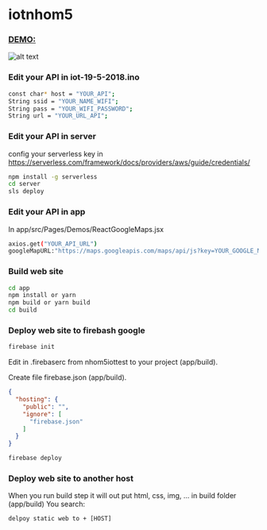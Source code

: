 # iotnhom5

### [DEMO:](https://nhom5iottest.firebaseapp.com)

![alt text](https://image.ibb.co/hjNH5o/screencapture_nhom5iottest_firebaseapp_1526706723223.png "Demo")


### Edit your API in iot-19-5-2018.ino

```bash
const char* host = "YOUR_API";
String ssid = "YOUR_NAME_WIFI";
String pass = "YOUR_WIFI_PASSWORD";
String url = "YOUR_URL_API";
```
### Edit your API in server

config your serverless key in 
https://serverless.com/framework/docs/providers/aws/guide/credentials/

```bash
npm install -g serverless
cd server
sls deploy 
```

### Edit your API in app

In app/src/Pages/Demos/ReactGoogleMaps.jsx
```bash
axios.get("YOUR_API_URL")
googleMapURL:"https://maps.googleapis.com/maps/api/js?key=YOUR_GOOGLE_MAP_API&v=3.exp&libraries=geometry,drawing,places"
```
### Build web site

```bash
cd app
npm install or yarn
npm build or yarn build
cd build
```

### Deploy web site to firebash google
```bash
firebase init
```
Edit in .firebaserc from nhom5iottest to your project (app/build).

Create file firebase.json (app/build).
```json
{
  "hosting": {
    "public": "",
    "ignore": [
      "firebase.json"
    ]
  }
}
```

```bash
firebase deploy
```

### Deploy web site to another host
When you run build step it will out put html, css, img, ... in build folder (app/build)
You search:
```
delpoy static web to + [HOST]
```
